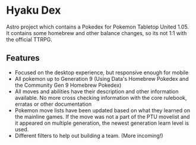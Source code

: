 # Hyaku Dex

Astro project which contains a Pokedex for Pokemon Tabletop United 1.05. It contains some homebrew and other balance changes, so its not 1:1 with the official TTRPG.

## Features

- Focused on the desktop experience, but responsive enough for mobile
- All pokemon up to Generation 9 (Using Data's Homebrew Pokedex and the Community Gen 9 Homebrew Pokedex)
- All moves and abilities have their description and other information available. No more cross checking information with the core rulebook, erratas or other documentation
- Pokemon move lists have been updated based on what they learned on the mainline games. If the move was not a part of the PTU movelist and it appeared on multiple generation, the newest generation learn level is used.
- Different filters to help out building a team. (More incoming!)

